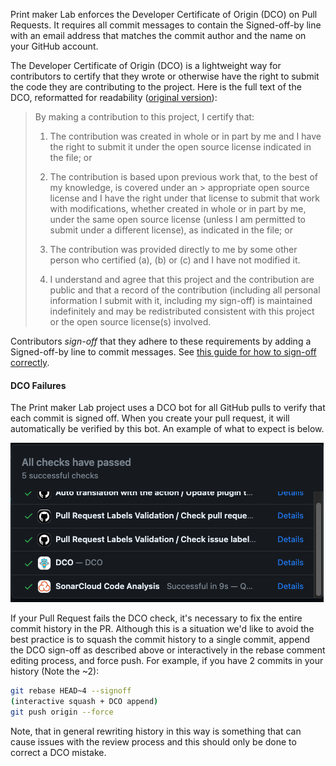 Print maker Lab enforces the Developer Certificate of Origin (DCO) on Pull Requests. It requires all commit messages to contain the Signed-off-by line with an email address that matches the commit author and the name on your GitHub account.

The Developer Certificate of Origin (DCO) is a lightweight way for contributors to certify that they wrote or otherwise have the right to submit the code they are contributing to the project. Here is the full text of the DCO, reformatted for readability ([original version](https://developercertificate.org/)):

> By making a contribution to this project, I certify that:
>
> 1. The contribution was created in whole or in part by me and I have the right to submit it under the open source license indicated in the file; or
>
> 2. The contribution is based upon previous work that, to the best of my knowledge, is covered under an > appropriate open source license and I have the right under that license to submit that work with modifications, whether created in whole or in part by me, under the same open source license (unless I am permitted to submit under a different license), as indicated in the file; or
>
> 3. The contribution was provided directly to me by some other person who certified (a), (b) or (c) and I have not modified it.
>
> 4. I understand and agree that this project and the contribution are public and that a record of the contribution (including all personal information I submit with it, including my sign-off) is maintained indefinitely and may be redistributed consistent with this project or the open source license(s) involved.

Contributors *sign-off* that they adhere to these requirements by adding a Signed-off-by line to commit messages. See [this guide for how to sign-off correctly](./how_to_sign-off_commits.md).

#### DCO Failures

The Print maker Lab project uses a DCO bot for all GitHub pulls to verify that each commit is signed off. When you create your pull request, it will automatically be verified by this bot. An example of what to expect is below.

![Screenshot](./assets/github-commit-bots-expanded.png)

If your Pull Request fails the DCO check, it's necessary to fix the entire commit history in the PR. Although this is a situation we'd like to avoid the best practice is to squash the commit history to a single commit, append the DCO sign-off as described above or interactively in the rebase comment editing process, and force push. For example, if you have 2 commits in your history (Note the ~2):

```bash
git rebase HEAD~4 --signoff
(interactive squash + DCO append)
git push origin --force
```

Note, that in general rewriting history in this way is something that can cause issues with the review process and this should only be done to correct a DCO mistake.